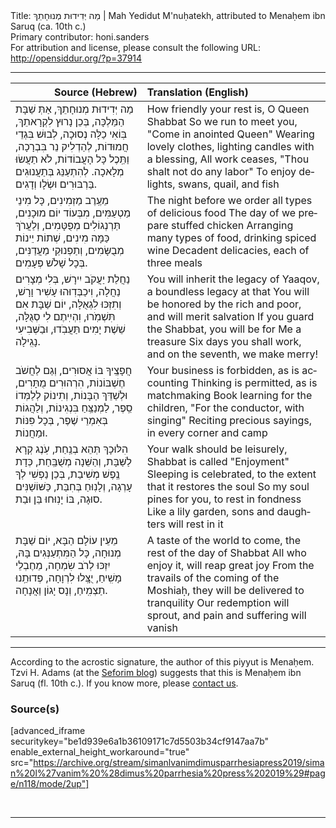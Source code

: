 <html>
<head></head>
<body>
Title: מַה יְּדִידוּת מְנוּחָתֵךְ | Mah Yedidut M'nuḥatekh, attributed to Menaḥem ibn Saruq (ca. 10th c.)<br />
Primary contributor: honi.sanders<br />
For attribution and license, please consult the following URL: <a href="http://opensiddur.org/?p=37914">http://opensiddur.org/?p=37914</a>
<p />
<hr />

<table style="margin-left: auto;margin-right: auto;" class="draggable">
<thead><tr><th id="x" style="text-align: right;">Source (Hebrew)</th><th style="text-align: left;">Translation (English)</th></tr></thead>
<tbody>
<tr><td style="vertical-align:top;">
<div class="liturgy" lang="he">
מַה יְּדִידוּת מְנוּחָתֵךְ, אַתְּ שַׁבָּת הַמַּלְכָּה, 
בְּכֵן נָרוּץ לִקְרָאתֵךְ, בּֽוֹאִי כַלָּה נְסוּכָה, 
לְבוּשׁ בִּגְדֵי חֲמוּדוֹת, לְהַדְלִיק נֵר בִּבְרָכָה, 
וַתֵּֽכֶל כָּל הָעֲבוֹדוֹת, לֹא תַעֲשׂוּ מְלָאכָה. 
לְהִתְעַנֵּג בְּתַעֲנוּגִים בַּרְבּוּרִים וּשְׂלָו וְדָגִים. 
</span></div></td>

<td style="vertical-align:top;">
<div class="english" lang="en">
How friendly your rest is, O Queen Shabbat
So we run to meet you, "Come in anointed Queen"
Wearing lovely clothes, lighting candles with a blessing,
All work ceases, "Thou shalt not do any labor"
To enjoy delights, swans, quail, and fish
</div></td></tr>


<tr><td style="vertical-align:top;">
<div class="liturgy" lang="he">
מֵעֶֽרֶב מַזְמִינִים, כָּל מִינֵי מַטְעַמִּים, 
מִבְּעוֹד יוֹם מוּכָנִים, תַּרְנְגוֹלִים מְפֻטָּמִים, 
וְלַעֲרֹךְ כַּמָּה מִינִים, שְׁתוֹת יֵינוֹת מְבֻשָּׂמִים, 
וְתַפְנוּקֵי מַעֲדַנִּים, בְּכָל שָׁלֹשׁ פְּעָמִים. 
</span></div></td>

<td style="vertical-align:top;">
<div class="english" lang="en">
The night before we order all types of delicious food
The day of we prepare stuffed chicken
Arranging many types of food, drinking spiced wine
Decadent delicacies, each of three meals
</div></td></tr>


<tr><td style="vertical-align:top;">
<div class="liturgy" lang="he">
נַחֲלַת יַעֲקֹב יִירָשׁ, בְּלִי מְצָרִים נַחֲלָה, 
וִיכַבְּדֽוּהוּ עָשִׁיר וָרָשׁ, וְתִזְכּוּ לִגְאֻלָּה, 
יוֹם שַׁבָּת אִם תִּשְׁמֹֽרוּ, וִהְיִֽיתֶם לִי סְגֻלָּה, 
שֵׁשֶׁת יָמִים תַּעֲבֹֽדוּ, וּבַשְּׁבִיעִי נָגִֽילָה. 
</span></div></td>

<td style="vertical-align:top;">
<div class="english" lang="en">
You will inherit the legacy of Yaaqov, a boundless legacy at that
You will be honored by the rich and poor, and will merit salvation
If you guard the Shabbat, you will be for Me a treasure
Six days you shall work, and on the seventh, we make merry!
</div></td></tr>


<tr><td style="vertical-align:top;">
<div class="liturgy" lang="he">
חֲפָצֶֽיךָ בּוֹ אֲסוּרִים, וְגַם לַחֲשֹׁב חֶשְׁבּוֹנוֹת, 
הִרְהוּרִים מֻתָּרִים, וּלְשַׁדֵּךְ הַבָּנוֹת, 
וְתִינוֹק לְלַמְּדוֹ סֵֽפֶר, לַמְנַצֵּֽחַ בִּנְגִינוֹת, 
וְלַהֲגוֹת בְּאִמְרֵי שֶׁפֶר, בְּכָל פִּנּוֹת וּמַחֲנוֹת. 
</span></div></td>

<td style="vertical-align:top;">
<div class="english" lang="en">
Your business is forbidden, as is accounting
Thinking is permitted, as is matchmaking
Book learning for the children, "For the conductor, with singing"
Reciting precious sayings, in every corner and camp
</div></td></tr>


<tr><td style="vertical-align:top;">
<div class="liturgy" lang="he">
הִלּוּכָךְ תְּהֵא בְנַֽחַת, עֹֽנֶג קְרָא לַשַּׁבָּת, 
וְהַשֵּׁנָה מְשֻׁבַּֽחַת, כְּדָת נֶֽפֶשׁ מְשִׁיבַת, 
בְּכֵן נַפְשִׁי לְךָ עָרְגָה, וְלָנֽוּחַ בְּחִבַּת, 
כַּשּׁוֹשַׁנִּים סוּגָה, בּוֹ יָנֽוּחוּ בֵּן וּבַת. 
</span></div></td>

<td style="vertical-align:top;">
<div class="english" lang="en">
Your walk should be leisurely, Shabbat is called "Enjoyment"
Sleeping is celebrated, to the extent that it restores the soul
So my soul pines for you, to rest in fondness
Like a lily garden, sons and daughters will rest in it
</div></td></tr>


<tr><td style="vertical-align:top;">
<div class="liturgy" lang="he">
מֵעֵין עוֹלָם הַבָּא, יוֹם שַׁבָּת מְנוּחָה, 
כָּל הַמִּתְעַנְּגִים בָּהּ, יִזְכּוּ לְרֹב שִׂמְחָה, 
מֵחֶבְלֵי מָשִֽׁיחַ, 
יֻצָּֽלוּ לִרְוָחָה, 
פְּדוּתֵֽנוּ תַצְמִֽיחַ, וְנָס יָגוֹן וַאֲנָחָה. 
</span></div></td>

<td style="vertical-align:top;">
<div class="english" lang="en">
A taste of the world to come, the rest of the day of Shabbat
All who enjoy it, will reap great joy
From the travails of the coming of the Moshiaḥ, 
they will be delivered to tranquility
Our redemption will sprout, and pain and suffering will vanish 
</div></td></tr>
</tbody></table>

<hr />

According to the acrostic signature, the author of this piyyut is Menaḥem. Tzvi H. Adams (at the <a href="https://seforimblog.com/2015/10/rambams-response-to-inclusion-of/">Seforim blog</a>) suggests that this is Menaḥem ibn Saruq (fl. 10th c.). If you know more, please <a href="/contact/">contact us</a>.

<h3>Source(s)</h3>

[advanced_iframe securitykey="be1d939e6a1b36109171c7d5503b34cf9147aa7b" enable_external_height_workaround="true" src="https://archive.org/stream/simanlvanimdimusparrhesiapress2019/siman%20l%27vanim%20%28dimus%20parrhesia%20press%202019%29#page/n118/mode/2up"]

&nbsp;

<hr />

&nbsp;
</body>
</html>